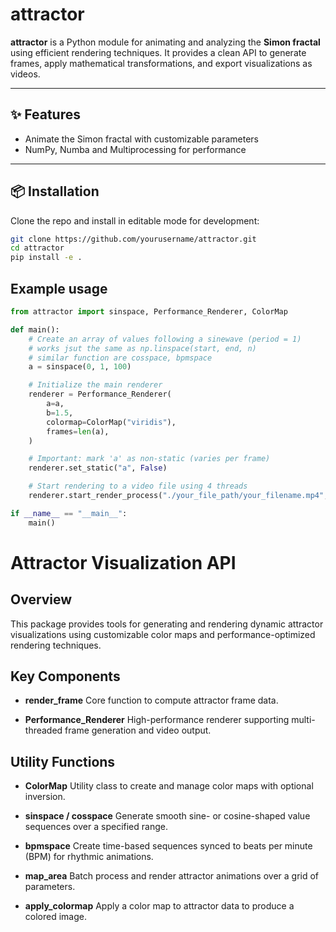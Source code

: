 # attractor

**attractor** is a Python module for animating and analyzing the **Simon fractal** using efficient rendering techniques. It provides a clean API to generate frames, apply mathematical transformations, and export visualizations as videos.

---

## ✨ Features
- Animate the Simon fractal with customizable parameters
- NumPy, Numba and Multiprocessing for performance

---

## 📦 Installation
Clone the repo and install in editable mode for development:

```bash
git clone https://github.com/yourusername/attractor.git
cd attractor
pip install -e .
```

## Example usage
```python
from attractor import sinspace, Performance_Renderer, ColorMap

def main():
    # Create an array of values following a sinewave (period = 1)
    # works jsut the same as np.linspace(start, end, n)
    # similar function are cosspace, bpmspace
    a = sinspace(0, 1, 100)

    # Initialize the main renderer
    renderer = Performance_Renderer(
        a=a,
        b=1.5,
        colormap=ColorMap("viridis"),
        frames=len(a),
    )

    # Important: mark 'a' as non-static (varies per frame)
    renderer.set_static("a", False)

    # Start rendering to a video file using 4 threads
    renderer.start_render_process("./your_file_path/your_filename.mp4", threads=4, chunksize=4)

if __name__ == "__main__":
    main()
```

# Attractor Visualization API

## Overview

This package provides tools for generating and rendering dynamic attractor visualizations using customizable color maps and performance-optimized rendering techniques.


## Key Components
- **render_frame**
  Core function to compute attractor frame data.

- **Performance_Renderer**
  High-performance renderer supporting multi-threaded frame generation and video output.

## Utility Functions

- **ColorMap**
  Utility class to create and manage color maps with optional inversion.

- **sinspace / cosspace**
  Generate smooth sine- or cosine-shaped value sequences over a specified range.

- **bpmspace**
  Create time-based sequences synced to beats per minute (BPM) for rhythmic animations.

- **map_area**
  Batch process and render attractor animations over a grid of parameters.

- **apply_colormap**
  Apply a color map to attractor data to produce a colored image.